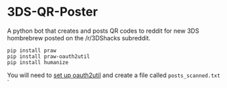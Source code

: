 # 3DS-QR-Poster

A python bot that creates and posts QR codes to reddit for new 3DS hombrebrew posted on the /r/3DShacks subreddit.

    pip install praw
    pip install praw-oauth2util
    pip install humanize
    
You will need to [set up oauth2util](https://github.com/SmBe19/praw-OAuth2Util/blob/master/OAuth2Util/README.md) and create a file called `posts_scanned.txt`
`
